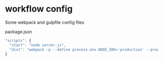 # workflow config
Some webpack and gulpfile config files

package.json
```js
"scripts": {
  "start": "node server.js",
  "dist": "webpack -p --define process.env.NODE_ENV='production' --progress --colors",
}
```
